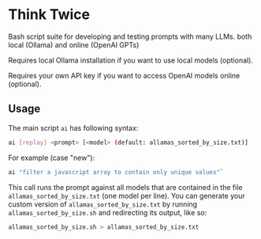 # Think Twice

Bash script suite for developing and testing prompts with many LLMs. 
both local (Ollama) and online (OpenAI GPTs)

Requires local Ollama installation if you want to use local models (optional).

Requires your own API key if you want to access OpenAI models online (optional).

## Usage

The main script `ai` has following syntax:

```bash
ai [replay] <prompt> [<model> (default: allamas_sorted_by_size.txt)]
```
For example (case "new"): 
```bash
ai "filter a javascript array to contain only unique values"`
```

This call runs the prompt against all models that are contained in the file `allamas_sorted_by_size.txt` (one model per line). 
You can generate your custom version of `allamas_sorted_by_size.txt` by running `allamas_sorted_by_size.sh` and redirecting its output, like so:
```bash
allamas_sorted_by_size.sh > allamas_sorted_by_size.txt
```

